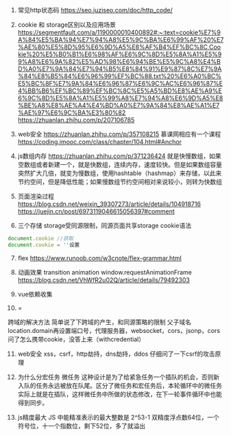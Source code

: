 1. 常见http状态码
https://seo.juziseo.com/doc/http_code/

2. cookie 和 storage区别以及应用场景
https://segmentfault.com/a/1190000010400892#:~:text=cookie%E7%9A%84%E5%BA%94%E7%94%A8%E5%9C%BA%E6%99%AF%20%E7%AE%80%E5%8D%95%E6%9D%A5%E8%AF%B4%EF%BC%8C,Cookie%20%E5%B0%B1%E6%98%AF%E6%9C%8D%E5%8A%A1%E5%99%A8%E6%9A%82%E5%AD%98%E6%94%BE%E5%9C%A8%E4%BD%A0%E7%9A%84%E7%94%B5%E8%84%91%E9%87%8C%E7%9A%84%E8%B5%84%E6%96%99%EF%BC%88.txt%20%E6%A0%BC%E5%BC%8F%E7%9A%84%E6%96%87%E6%9C%AC%E6%96%87%E4%BB%B6%EF%BC%89%EF%BC%8C%E5%A5%BD%E8%AE%A9%E6%9C%8D%E5%8A%A1%E5%99%A8%E7%94%A8%E6%9D%A5%E8%BE%A8%E8%AE%A4%E4%BD%A0%E7%9A%84%E8%AE%A1%E7%AE%97%E6%9C%BA%E3%80%82
https://zhuanlan.zhihu.com/p/207106785

3. web安全
https://zhuanlan.zhihu.com/p/357108215
慕课网相应有一个课程
https://coding.imooc.com/class/chapter/104.html#Anchor

4. js数组内存
https://zhuanlan.zhihu.com/p/371236424
就是快慢数组，如果空数组或者新建一个，就是快数组，连续内存，速度较快。但是如果数组容量突然扩大几倍，就变为慢数组，使用hashtable（hashmap）来存储，以此来节约空间，但是降低性能；如果慢数组节约空间相对来说较小，则转为快数组

5. 页面渲染过程
https://blog.csdn.net/weixin_39307273/article/details/104918716
https://juejin.cn/post/6973119046615056397#comment

6. 三个存储
storage受同源限制，同源页面共享storage
cookie语法
```js
document.cookie //获取
document.cookie = ''设置
```

7. flex
https://www.runoob.com/w3cnote/flex-grammar.html

8. 动画效果
transition  animation
window.requestAnimationFrame
https://blog.csdn.net/VhWfR2u02Q/article/details/79492303

9. vue依赖收集

10. =

跨域的解决方法
简单说了下跨域的产生，和同源策略的限制
父子域名location.domain再设置端口号，代理服务器，websocket，cors，jsonp，cors问了怎么携带cookie，没答上来（withcredential）

11. web安全
xss，csrf，http劫持，dns劫持，ddos
仔细问了一下csrf的攻击原理

12. 为什么分宏任务 微任务
这种设计是为了给紧急任务一个插队的机会，否则新入队的任务永远被放在队尾。区分了微任务和宏任务后，本轮循环中的微任务实际上就是在插队，这样微任务中所做的状态修改，在下一轮事件循环中也能得到同步。

13. js精度最大
JS 中能精准表示的最大整数是 2^53-1
双精度浮点数64位，一个符号位，十一个指数位，剩下52位，多了就溢出